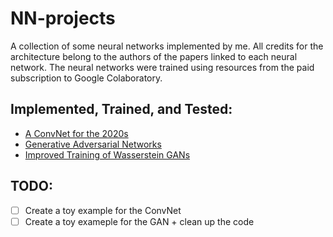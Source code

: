 # NN-projects

A collection of some neural networks implemented by me. All credits for the architecture belong to the authors of the papers linked to each neural network. The neural networks were trained using resources from the paid subscription to Google Colaboratory.

## Implemented, Trained, and Tested:
- [A ConvNet for the 2020s](https://github.com/Bustion11/NN-projects/tree/main/ConvNet)
- [Generative Adversarial Networks](https://github.com/Bustion11/NN-projects/tree/main/GAN)
- [Improved Training of Wasserstein GANs](https://github.com/Bustion11/NN-projects/tree/main/ITWGAN)

## TODO:
- [ ] Create a toy example for the ConvNet
- [ ] Create a toy exameple for the GAN + clean up the code
